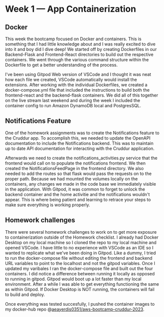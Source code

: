 # Week 1 — App Containerization

## Docker
This week the bootcamp focused on Docker and containers. This is something that I had little knowledge about and I was really excited to dive into it and boy did I dive deep! We started off by creating Dockerfiles in our Backend-Flask and Frontend-React directories to build out the respective containers. We went through the various command structure within the Dockerfile to get a better understanding of the process. 

I've been using Gitpod Web version of VSCode and I thought it was neat how each file we created, VSCode automatically would install the extensions. After working with the individual Dockerfiles, we created a docker-compose.yml file that included the instructions to build both the frontend-react and the backend-flask containers. We did all of this together on the live stream last weekend and during the week I included the container config to run Amazon DynamoDB local and PostgresSQL.

## Notifications Feature
One of the homework assignments was to create the Notifications feature to the Cruddur app. To accomplish this, we needed to update the OpenAPI documentation to include the Notifications backend. This was to maintain up to date API documentation for interacting with the Cruddur application.

Afterwards we need to create the notifications_activities.py service that the frontend would call on to populate the notifications frontend. We then created the NotificationsFeedPage in the frontend directory. We also needed to add the routes so that flask would pass the requests on to the proper path. Because we had mounted the volumes locally on the containers, any changes we made in the code base we immediately visible in the application. With Gitpod, it was common to forget to unlock the backend container and the home activitie and the notifications wouldn't appear. This is where being patient and learning to retrace your steps to make sure everything is working properly.

## Homework challenges
There were several homework challenges to work on to get more exposure to containerization outside of the Homework checklist. I already had Docker Desktop on my local machine so I cloned the repo to my local machine and opened VSCode. I have little to no experience with VSCode as an IDE so I wanted to replicate what we've been doing in Gitpod. Like a dummy, I tried to run the docker-compose file without editing the frontend and backend URL variables to point to the localhost and not the gitpod variables. Once I updated my varibales I ran the docker-compose file and built out the four containers. I did notice a difference between running it locally as opposed to running in gitpod. Gitpod would boot up a lot faster than my local environment. After a while I was able to get everything functioning the same as within Gitpod. If Docker Desktop is NOT running, the containers will fail to build and deploy.

Once everything was tested succesfully, I pushed the container images to my docker-hub repo @[aeayerdis0351/aws-bootcamp-cruddur-2023](https://hub.docker.com/r/aeayerdis0351/aws-bootcamp-cruddur-2023).

